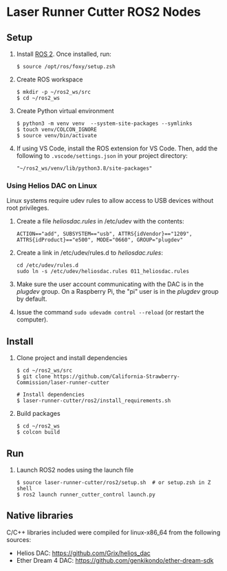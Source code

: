 # Laser Runner Cutter ROS2 Nodes

## Setup

1.  Install [ROS 2](https://docs.ros.org/en/foxy/Installation/Ubuntu-Install-Debians.html). Once installed, run:

        $ source /opt/ros/foxy/setup.zsh

1.  Create ROS workspace

        $ mkdir -p ~/ros2_ws/src
        $ cd ~/ros2_ws

1.  Create Python virtual environment

        $ python3 -m venv venv  --system-site-packages --symlinks
        $ touch venv/COLCON_IGNORE
        $ source venv/bin/activate

1.  If using VS Code, install the ROS extension for VS Code. Then, add the following to `.vscode/settings.json` in your project directory:

        "~/ros2_ws/venv/lib/python3.8/site-packages"

### Using Helios DAC on Linux

Linux systems require udev rules to allow access to USB devices without root privileges.

1.  Create a file _heliosdac.rules_ in /etc/udev with the contents:

        ACTION=="add", SUBSYSTEM=="usb", ATTRS{idVendor}=="1209", ATTRS{idProduct}=="e500", MODE="0660", GROUP="plugdev"

1.  Create a link in /etc/udev/rules.d to _heliosdac.rules_:

        cd /etc/udev/rules.d
        sudo ln -s /etc/udev/heliosdac.rules 011_heliosdac.rules

1.  Make sure the user account communicating with the DAC is in the _plugdev_ group. On a Raspberry Pi, the "pi" user is in the _plugdev_ group by default.

1.  Issue the command `sudo udevadm control --reload` (or restart the computer).

## Install

1.  Clone project and install dependencies

        $ cd ~/ros2_ws/src
        $ git clone https://github.com/California-Strawberry-Commission/laser-runner-cutter

        # Install dependencies
        $ laser-runner-cutter/ros2/install_requirements.sh

1.  Build packages

        $ cd ~/ros2_ws
        $ colcon build

## Run

1.  Launch ROS2 nodes using the launch file

        $ source laser-runner-cutter/ros2/setup.sh  # or setup.zsh in Z shell
        $ ros2 launch runner_cutter_control launch.py

## Native libraries

C/C++ libraries included were compiled for linux-x86_64 from the following sources:

- Helios DAC: https://github.com/Grix/helios_dac
- Ether Dream 4 DAC: https://github.com/genkikondo/ether-dream-sdk
